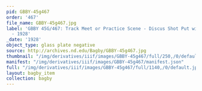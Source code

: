 ```yaml
---
pid: GBBY-45g467
order: '467'
file_name: GBBY-45g467.jpg
label: 'GBBY 45G/467: Track Meet or Practice Scene - Discus Shot Put with Edward McSweeney?
  - 1928'
_date: '1928'
object_type: glass plate negative
source: http://archives.nd.edu/Bagby/GBBY-45g467.jpg
thumbnail: "/img/derivatives/iiif/images/GBBY-45g467/full/250,/0/default.jpg"
manifest: "/img/derivatives/iiif/images/GBBY-45g467/manifest.json"
full: "/img/derivatives/iiif/images/GBBY-45g467/full/1140,/0/default.jpg"
layout: bagby_item
collection: bagby
---
```

